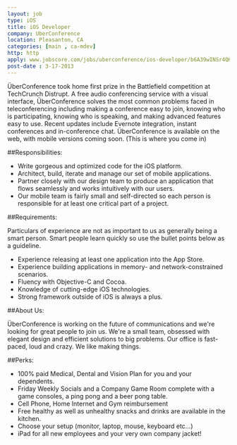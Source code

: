 ```yaml
---
layout: job
type: iOS
title: iOS Developer
company: UberConference
location: Pleasanton, CA
categories: [main , ca-mdev]
http: http
apply: www.jobscore.com/jobs/uberconference/ios-developer/b6A39wINSr4QHXiGakhP3Q
post-date : 3-17-2013
---
```


ÜberConference took home first prize in the Battlefield competition at TechCrunch Distrupt. A free audio conferencing service with a visual interface, ÜberConference solves the most common problems faced in teleconferencing including making a conference easy to join, knowing who is participating, knowing who is speaking, and making advanced features easy to use. Recent updates include Evernote integration, instant conferences and in-conference chat. ÜberConference is available on the web, with mobile versions coming soon. (This is where you come in)

##Responsibilities:

* Write gorgeous and optimized code for the iOS platform.
* Architect, build, iterate and manage our set of mobile applications.
* Partner closely with our design team to produce an application that flows seamlessly and works intuitively with our users.
* Our mobile team is fairly small and self-directed so each person is responsible for at least one critical part of a project.

##Requirements:

Particulars of experience are not as important to us as generally being a smart person. Smart people learn quickly so use the bullet points below as a guideline.

* Experience releasing at least one application into the App Store.
* Experience building applications in memory- and network-constrained scenarios.
* Fluency with Objective-C and Cocoa.
* Knowledge of cutting-edge iOS technologies.
* Strong framework outside of iOS is always a plus.

##About Us:

ÜberConference is working on the future of communications and we're looking for great people to join us. We're a small team, obsessed with elegant design and efficient solutions to big problems. Our office is fast-paced, loud and crazy. We like making things. 

##Perks:

* 100% paid Medical, Dental and Vision Plan for you and your dependents.
* Friday Weekly Socials and a Company Game Room complete with a game consoles, a ping pong and a beer pong table.
* Cell Phone, Home Internet and Gym reimbursement
* Free healthy as well as unhealthy snacks and drinks are available in the kitchen.
* Choose your setup (monitor, laptop, mouse, keyboard etc…)
* iPad for all new employees and your very own company jacket!
